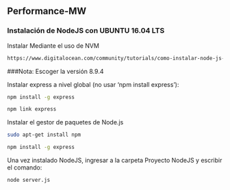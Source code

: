

## Performance-MW

### Instalación de NodeJS con UBUNTU 16.04 LTS


Instalar Mediante el uso de NVM

```bash
https://www.digitalocean.com/community/tutorials/como-instalar-node-js-en-ubuntu-16-04-es
```

###Nota:
Escoger la versión 8.9.4

Instalar express a nivel global (no usar ‘npm install express’):

```bash
npm install -g express
```

```bash
npm link express
```

Instalar el gestor de paquetes de Node.js

```bash
sudo apt-get install npm
```

```bash
npm install -g express
```

Una vez instalado NodeJS, ingresar a la carpeta Proyecto NodeJS y escribir el comando:

```bash
node server.js
```
